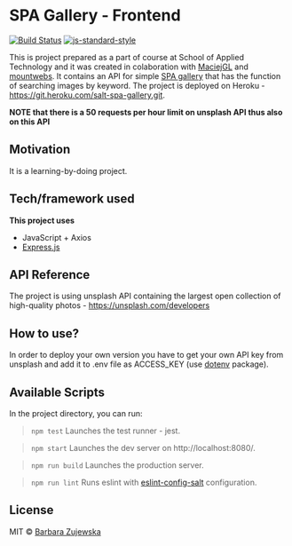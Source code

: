 # SPA Gallery - Frontend

[![Build Status](https://travis-ci.com/travis-ci/travis-web.svg?branch=master)](https://travis-ci.com/travis-ci/travis-web)
[![js-standard-style](https://img.shields.io/badge/code%20style-standard-brightgreen.svg?style=flat)](https://github.com/feross/standard)
 
This is project prepared as a part of course at School of Applied Technology </salt> and it was created in colaboration with [MaciejGL](https://github.com/MaciejGL) and [mountwebs](https://github.com/mountwebs). It contains an API for simple [SPA gallery](https://github.com/b-zuj/spa-gallery-frontend) that has the function of searching images by keyword. The project is deployed on Heroku - https://git.heroku.com/salt-spa-gallery.git.

**NOTE that there is a 50 requests per hour limit on unsplash API thus also on this API**

## Motivation
It is a learning-by-doing project.

## Tech/framework used
<b>This project uses</b>
- JavaScript + Axios
- [Express.js](https://webpack.js.org/)

## API Reference
The project is using unsplash API containing the largest open collection of high-quality photos - https://unsplash.com/developers

## How to use?
In order to deploy your own version you have to get your own API key from unsplash and add it to .env file as ACCESS_KEY (use [dotenv](https://www.npmjs.com/package/dotenv) package).

## Available Scripts
In the project directory, you can run:

> `npm test`
Launches the test runner - jest.

> `npm start`
Launches the dev server on http://localhost:8080/.

> `npm run build`
Launches the production server.

> `npm run lint`
Runs eslint with [eslint-config-salt](https://github.com/appliedtechnology/eslint-config-salt) configuration.

## License
MIT © [Barbara Zujewska]()
